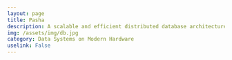 ```yaml
---
layout: page
title: Pasha 
description: A scalable and efficient distributed database architecture on CXL memory  
img: /assets/img/db.jpg
category: Data Systems on Modern Hardware  
uselink: False
---
```



